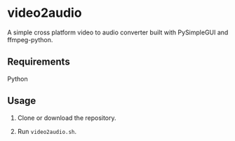 # video2audio
A simple cross platform video to audio converter built with PySimpleGUI and ffmpeg-python.

## Requirements
Python

## Usage
1. Clone or download the repository.

2. Run ```video2audio.sh```.
